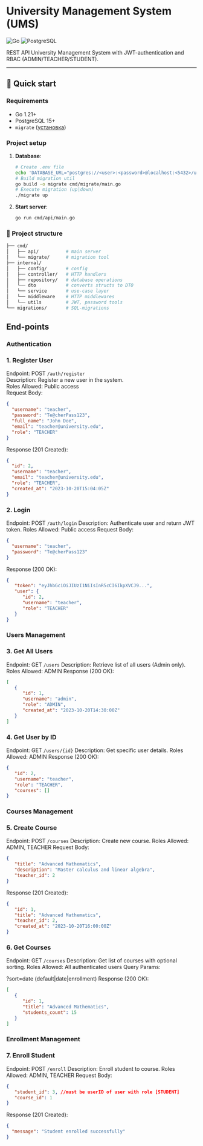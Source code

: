 # University Management System (UMS)

![Go](https://img.shields.io/badge/Go-1.21%2B-blue)
![PostgreSQL](https://img.shields.io/badge/PostgreSQL-15%2B-brightgreen)

REST API University Management System with JWT-authentication and RBAC (ADMIN/TEACHER/STUDENT).

---

## 🚀 Quick start

### Requirements
- Go 1.21+
- PostgreSQL 15+
-  `migrate` ([установка](https://github.com/golang-migrate/migrate))

### Project setup

1. **Database**:
   ```bash
   # Create .env file
   echo 'DATABASE_URL="postgres://<user>:<password>@localhost:<5432>/ums?sslmode=disable"' > .env
   # Build migration util
   go build -o migrate cmd/migrate/main.go
   # Execute migration (up|down)
   ./migrate up
   ```
2. **Start server**:
   ```bash
   go run cmd/api/main.go
   ```

### 📂 Project structure
```bash
├── cmd/
│   ├── api/          # main server
│   └── migrate/      # migration tool
├── internal/
│   ├── config/       # config
│   ├── controller/   # HTTP handlers
│   ├── repository/   # database operations
│   └── dto           # converts structs to DTO
│   └── service       # use-case layer
│   └── middleware    # HTTP middlewares
│   └── utils         # JWT, password tools   
└── migrations/       # SQL-migrations
```
## End-points
### Authentication

### 1. Register User
  Endpoint: POST `/auth/register`  
  Description: Register a new user in the system.  
  Roles Allowed: Public access  
  Request Body:
```json
{
  "username": "teacher",
  "password": "Te@cherPass123",
  "full_name": "John Doe",
  "email": "teacher@university.edu",
  "role": "TEACHER"
}
```
Response (201 Created):
```json
{
  "id": 2,
  "username": "teacher",
  "email": "teacher@university.edu",
  "role": "TEACHER",
  "created_at": "2023-10-20T15:04:05Z"
}
```
### 2. Login
   Endpoint: POST `/auth/login`
   Description: Authenticate user and return JWT token.
   Roles Allowed: Public access
   Request Body:

```json
{
  "username": "teacher",
  "password": "Te@cherPass123"
}
```
Response (200 OK):
```json
{
   "token": "eyJhbGciOiJIUzI1NiIsInR5cCI6IkpXVCJ9...",
   "user": {
      "id": 2,
      "username": "teacher",
      "role": "TEACHER"
   }
}
```
### Users Management
### 3. Get All Users
Endpoint: GET `/users`
Description: Retrieve list of all users (Admin only).
Roles Allowed: ADMIN
Response (200 OK):
```json
[
   {
      "id": 1,
      "username": "admin",
      "role": "ADMIN",
      "created_at": "2023-10-20T14:30:00Z"
   }
]
```
### 4. Get User by ID
Endpoint: GET `/users/{id}`
Description: Get specific user details.
Roles Allowed: ADMIN
Response (200 OK):
```json
{
   "id": 2,
   "username": "teacher",
   "role": "TEACHER",
   "courses": []
}
```
### Courses Management
### 5. Create Course
Endpoint: POST `/courses`
Description: Create new course.
Roles Allowed: ADMIN, TEACHER
Request Body:
```json
{
   "title": "Advanced Mathematics",
   "description": "Master calculus and linear algebra",
   "teacher_id": 2
}
```
Response (201 Created):
```json
{
   "id": 1,
   "title": "Advanced Mathematics",
   "teacher_id": 2,
   "created_at": "2023-10-20T16:00:00Z"
}
```
### 6. Get Courses
Endpoint: GET `/courses`
Description: Get list of courses with optional sorting.
Roles Allowed: All authenticated users
Query Params:

?sort=date (default|date|enrollment)
Response (200 OK):
```json
[
   {
      "id": 1,
      "title": "Advanced Mathematics",
      "students_count": 15
   }
]
```
### Enrollment Management
### 7. Enroll Student
Endpoint: POST `/enroll`
Description: Enroll student to course.
Roles Allowed: ADMIN, TEACHER
Request Body:
```json
{
   "student_id": 3, //must be userID of user with role [STUDENT]
   "course_id": 1
}
```
Response (201 Created):
```json
{
  "message": "Student enrolled successfully"
}
```